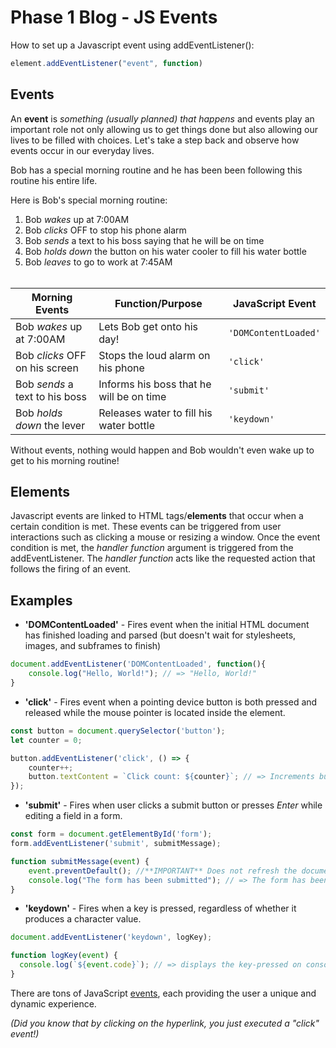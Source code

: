 # Phase 1 Blog - JS Events #
How to set up a Javascript event using addEventListener():
```javascript
element.addEventListener("event", function)
```

## Events ##
An **event** is _something (usually planned) that happens_ and events play an important role not only allowing us to get things done but also allowing our lives to be filled with choices. Let's take a step back and observe how events occur in our everyday lives.

Bob has a special morning routine and he has been been following this routine his entire life. 

Here is Bob's special morning routine:

1. Bob _wakes_ up at 7:00AM
2. Bob _clicks_ OFF to stop his phone alarm
3. Bob _sends_ a text to his boss saying that he will be on time
4. Bob _holds down_ the button on his water cooler to fill his water bottle
5. Bob _leaves_ to go to work at 7:45AM <br/><br/>

| Morning Events | Function/Purpose | JavaScript Event |
|-------|--------|---------|
| Bob _wakes_ up at 7:00AM | Lets Bob get onto his day! | `'DOMContentLoaded'` | 
| Bob _clicks_ OFF on his screen | Stops the loud alarm on his phone | `'click'` | 
| Bob _sends_ a text to his boss | Informs his boss that he will be on time | `'submit'` | 
|  Bob _holds down_ the lever | Releases water to fill his water bottle | `'keydown'` | 

Without events, nothing would happen and Bob wouldn't even wake up to get to his morning routine! 

## Elements ##

Javascript events are linked to HTML tags/**elements** that occur when a certain condition is met. These events can be triggered from user interactions such as clicking a mouse or resizing a window. Once the event condition is met, the _handler function_ argument is triggered from the addEventListener. The _handler function_ acts like the requested action that follows the firing of an event. 

## Examples ##

- **'DOMContentLoaded'** - Fires event when the initial HTML document has finished loading and parsed (but doesn't wait for stylesheets, images, and subframes to finish)

```javascript
document.addEventListener('DOMContentLoaded', function(){
    console.log("Hello, World!"); // => "Hello, World!"
}
```

- **'click'** - Fires event when a pointing device button is both pressed and released while the mouse pointer is located inside the element.
```javascript
const button = document.querySelector('button');
let counter = 0;

button.addEventListener('click', () => {
    counter++;
    button.textContent = `Click count: ${counter}`; // => Increments button text 
});
```

- **'submit'** - Fires when user clicks a submit button or presses _Enter_ while editing a field in a form. 

```javascript
const form = document.getElementById('form');
form.addEventListener('submit', submitMessage);

function submitMessage(event) {
    event.preventDefault(); //**IMPORTANT** Does not refresh the document upon submit
    console.log("The form has been submitted"); // => The form has been submitted 
}
```

- **'keydown'** - Fires when a key is pressed, regardless of whether it produces a character value.

```javascript
document.addEventListener('keydown', logKey);

function logKey(event) {
  console.log(`${event.code}`); // => displays the key-pressed on console
}
```

There are tons of JavaScript [events](https://developer.mozilla.org/en-US/docs/Web/Events), each providing the user a unique and dynamic experience.

_(Did you know that by clicking on the hyperlink, you just executed a "click" event!)_<br/>
